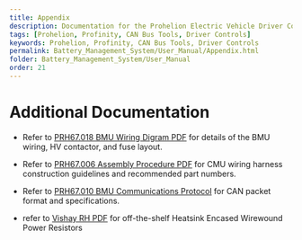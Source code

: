 ```yaml
---
title: Appendix
description: Documentation for the Prohelion Electric Vehicle Driver Controls
tags: [Prohelion, Profinity, CAN Bus Tools, Driver Controls]
keywords: Prohelion, Profinity, CAN Bus Tools, Driver Controls
permalink: Battery_Management_System/User_Manual/Appendix.html
folder: Battery_Management_System/User_Manual
order: 21
---
```


# Additional Documentation 
*   Refer to [PRH67.018 BMU Wiring Digram PDF](https://www.prohelion.com/wp-content/uploads/2020/03/PRH67.018v4_BMU_Wiring_Diagram.pdf) for details of the BMU wiring, HV contactor, and fuse layout. 

*   Refer to [PRH67.006 Assembly Procedure PDF](https://www.prohelion.com/wp-content/uploads/2020/03/PRH67.006v3-Assembly-Procedure-CMU-Cell-Wiring.pdf) for CMU wiring harness construction guidelines and recommended part numbers. 

*   Refer to [PRH67.010 BMU Communications Protocol](http://localhost:4000/Battery_Management_System/BMU_Communications_Protocol/Overview.html) for CAN packet format and specifications. 

*   refer to [Vishay RH PDF](https://www.vishay.com/docs/50013/rh.pdf) for off-the-shelf Heatsink Encased Wirewound Power Resistors 
